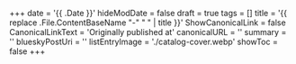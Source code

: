 +++
date = '{{ .Date }}'
hideModDate = false
draft = true
tags = []
title = '{{ replace .File.ContentBaseName "-" " " | title }}'
ShowCanonicalLink = false
CanonicalLinkText = 'Originally published at'
canonicalURL = ''
summary = ''
blueskyPostUri = ''
listEntryImage = './catalog-cover.webp'
showToc = false
+++
